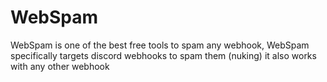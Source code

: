 # WebSpam
WebSpam is one of the best free tools to spam any webhook, WebSpam specifically targets discord webhooks to spam them (nuking) it also works with any other webhook
